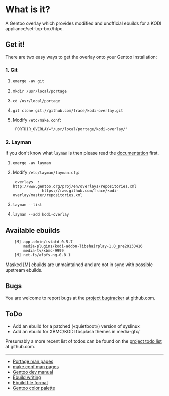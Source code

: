 # What is it?
A Gentoo overlay which provides modified and unofficial ebuilds
for a KODI appliance/set-top-box/htpc.


## Get it!
There are two easy ways to get the overlay onto your Gentoo installation:


### 1. Git
1. `emerge -av git`
2. `mkdir /usr/local/portage`
3. `cd /usr/local/portage`
4. `git clone git://github.com/frace/kodi-overlay.git`
5. Modify `/etc/make.conf`:

        PORTDIR_OVERLAY="/usr/local/portage/kodi-overlay/"


### 2. Layman
If you don't know what `layman` is then please read the [documentation][docs-layman] first.

1. `emerge -av layman`
2. Modify `/etc/layman/layman.cfg`:

        overlays  : http://www.gentoo.org/proj/en/overlays/repositories.xml
                    https://raw.github.com/frace/kodi-overlay/master/repositories.xml

3. `layman --list`
4. `layman --add kodi-overlay`

[docs-layman]: http://www.gentoo.org/proj/en/overlays/userguide.xml


## Available ebuilds
        [M] app-admin/istatd-0.5.7
            media-plugins/kodi-addon-libshairplay-1.0_pre20130416
            media-tv/xbmc-9999
        [M] net-fs/afpfs-ng-0.8.1

Masked [M] ebuilds are unmaintained and are not in sync with possible upstream ebuilds.


## Bugs
You are welcome to report bugs at the [project bugtracker][project-bugtracker] at github.com.

[project-bugtracker]: https://github.com/frace/kodi-overlay/issues


## ToDo
- Add an ebuild for a patched («quietboot») version of syslinux
- Add an ebuild for XBMC/KODI fbsplash themes in media-gfx/

Presumably a more recent list of todos can be found on the [project todo list][project-todo] at github.com.

[project-todo]: https://github.com/frace/kodi-overlay/issues?labels=todo

* * *
- [Portage man pages][docs-gentoo-portage]
- [make.conf man pages][docs-gentoo-makeconf]
- [Gentoo dev manual][docs-devmanual]
- [Ebuild writing][docs-devmanual-ebuild]
- [Ebuild file format][docs-devmanual-ebuild-format]
- [Gentoo color palette][docs-gentoo-colors]

[docs-devmanual]: https://devmanual.gentoo.org
[docs-devmanual-ebuild]: https://devmanual.gentoo.org/ebuild-writing
[docs-devmanual-ebuild-format]: https://devmanual.gentoo.org/ebuild-writing/file-format
[docs-gentoo-colors]: https://www.gentoo.org/proj/en/desktop/artwork/colors.xml
[docs-gentoo-portage]: http://dev.gentoo.org/~zmedico/portage/doc/man/portage.5.html
[docs-gentoo-makeconf]: http://dev.gentoo.org/~zmedico/portage/doc/man/make.conf.5.html
